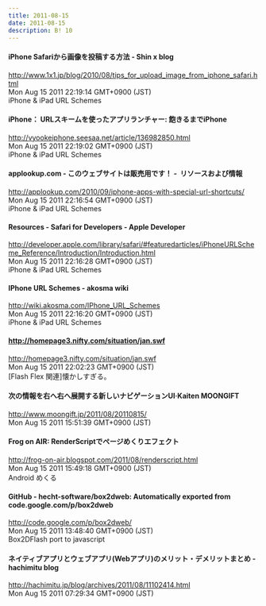 ```yaml
---
title: 2011-08-15
date: 2011-08-15
description: B! 10
---
```


#### iPhone Safariから画像を投稿する方法 - Shin x blog
http://www.1x1.jp/blog/2010/08/tips_for_upload_image_from_iphone_safari.html<br>
Mon Aug 15 2011 22:19:14 GMT+0900 (JST)<br>
iPhone & iPad URL Schemes


#### iPhone： URLスキームを使ったアプリランチャー: 飽きるまでiPhone
http://vyookeiphone.seesaa.net/article/136982850.html<br>
Mon Aug 15 2011 22:19:02 GMT+0900 (JST)<br>
iPhone & iPad URL Schemes


#### applookup.com - このウェブサイトは販売用です！ -  リソースおよび情報
http://applookup.com/2010/09/iphone-apps-with-special-url-shortcuts/<br>
Mon Aug 15 2011 22:16:54 GMT+0900 (JST)<br>
iPhone & iPad URL Schemes


#### Resources - Safari for Developers - Apple Developer
http://developer.apple.com/library/safari/#featuredarticles/iPhoneURLScheme_Reference/Introduction/Introduction.html<br>
Mon Aug 15 2011 22:16:28 GMT+0900 (JST)<br>
iPhone & iPad URL Schemes


#### IPhone URL Schemes - akosma wiki
http://wiki.akosma.com/IPhone_URL_Schemes<br>
Mon Aug 15 2011 22:16:20 GMT+0900 (JST)<br>
iPhone & iPad URL Schemes


#### http://homepage3.nifty.com/situation/jan.swf
http://homepage3.nifty.com/situation/jan.swf<br>
Mon Aug 15 2011 22:02:23 GMT+0900 (JST)<br>
[Flash Flex 関連]懐かしすぎる。


#### 次の情報を右へ右へ展開する新しいナビゲーションUI·Kaiten MOONGIFT
http://www.moongift.jp/2011/08/20110815/<br>
Mon Aug 15 2011 15:51:39 GMT+0900 (JST)<br>


#### Frog on AIR: RenderScriptでページめくりエフェクト
http://frog-on-air.blogspot.com/2011/08/renderscript.html<br>
Mon Aug 15 2011 15:49:18 GMT+0900 (JST)<br>
Android めくる


#### GitHub - hecht-software/box2dweb: Automatically exported from code.google.com/p/box2dweb
http://code.google.com/p/box2dweb/<br>
Mon Aug 15 2011 13:48:40 GMT+0900 (JST)<br>
Box2DFlash port to javascript


#### ネイティブアプリとウェブアプリ(Webアプリ)のメリット・デメリットまとめ - hachimitu blog
http://hachimitu.jp/blog/archives/2011/08/11102414.html<br>
Mon Aug 15 2011 07:29:34 GMT+0900 (JST)<br>


